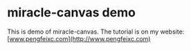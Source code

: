# miracle-canvas demo
This is demo of miracle-canvas.
The tutorial is on my website: [www.pengfeixc.com](http://www.pengfeixc.com)
